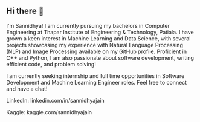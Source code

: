 ## Hi there 👋
I'm Sannidhya! I am currently pursuing my bachelors in Computer Engineering at Thapar Institute of Engineering & Technology, Patiala. I have grown a keen interest in Machine Learning and Data Science, with several projects showcasing my experience with Natural Language Processing (NLP) and Image Processing available on my GitHub profile. Proficient in C++ and Python, I am also passionate about software development, writing efficient code, and problem solving!

I am currently seeking internship and full time opportunities in Software Development and Machine Learning Engineer roles. Feel free to connect and have a chat!

LinkedIn: linkedin.com/in/sannidhyajain

Kaggle: kaggle.com/sannidhyajain
<!--
**sannidhyajain/sannidhyajain** is a ✨ _special_ ✨ repository because its `README.md` (this file) appears on your GitHub profile.

Here are some ideas to get you started:

- 🔭 I’m currently working on ...
- 🌱 I’m currently learning ...
- 👯 I’m looking to collaborate on ...
- 🤔 I’m looking for help with ...
- 💬 Ask me about ...
- 📫 How to reach me: ...
- 😄 Pronouns: ...
- ⚡ Fun fact: ...
-->
